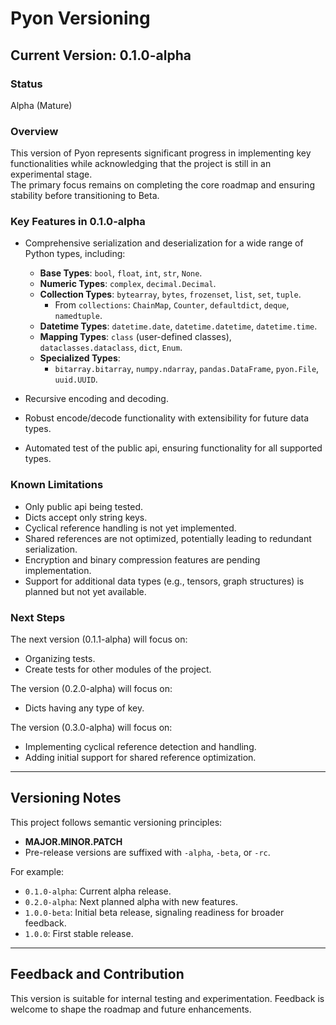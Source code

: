 # Pyon Versioning

## Current Version: 0.1.0-alpha

### Status
Alpha (Mature)

### Overview
This version of Pyon represents significant progress in implementing key functionalities while acknowledging that the project is still in an experimental stage. \
The primary focus remains on completing the core roadmap and ensuring stability before transitioning to Beta.

### Key Features in 0.1.0-alpha

- Comprehensive serialization and deserialization for a wide range of Python types, including:
  - **Base Types**: `bool`, `float`, `int`, `str`, `None`.
  - **Numeric Types**: `complex`, `decimal.Decimal`.
  - **Collection Types**: `bytearray`, `bytes`, `frozenset`, `list`, `set`, `tuple`.
    - From `collections`: `ChainMap`, `Counter`, `defaultdict`, `deque`, `namedtuple`.
  - **Datetime Types**: `datetime.date`, `datetime.datetime`, `datetime.time`.
  - **Mapping Types**: `class` (user-defined classes), `dataclasses.dataclass`, `dict`, `Enum`.
  - **Specialized Types**: 
    - `bitarray.bitarray`, `numpy.ndarray`, `pandas.DataFrame`, `pyon.File`, `uuid.UUID`.

- Recursive encoding and decoding.
- Robust encode/decode functionality with extensibility for future data types.
- Automated test of the public api, ensuring functionality for all supported types.

### Known Limitations
- Only public api being tested.
- Dicts accept only string keys.
- Cyclical reference handling is not yet implemented.
- Shared references are not optimized, potentially leading to redundant serialization.
- Encryption and binary compression features are pending implementation.
- Support for additional data types (e.g., tensors, graph structures) is planned but not yet available.

### Next Steps
The next version (0.1.1-alpha) will focus on:
- Organizing tests.
- Create tests for other modules of the project.

The version (0.2.0-alpha) will focus on:
- Dicts having any type of key.

The version (0.3.0-alpha) will focus on:
- Implementing cyclical reference detection and handling.
- Adding initial support for shared reference optimization.

---

## Versioning Notes
This project follows semantic versioning principles:
- **MAJOR.MINOR.PATCH**
- Pre-release versions are suffixed with `-alpha`, `-beta`, or `-rc`.

For example:
- `0.1.0-alpha`: Current alpha release.
- `0.2.0-alpha`: Next planned alpha with new features.
- `1.0.0-beta`: Initial beta release, signaling readiness for broader feedback.
- `1.0.0`: First stable release.

---

## Feedback and Contribution
This version is suitable for internal testing and experimentation. Feedback is welcome to shape the roadmap and future enhancements.

